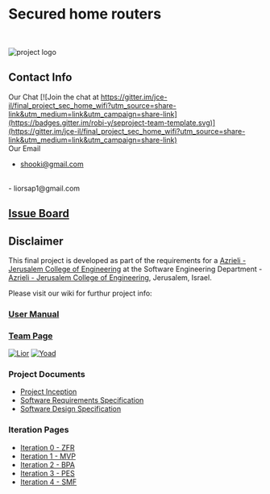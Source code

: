 # Secured home routers
<br />


![project logo](https://www.dropbox.com/s/bviuc7g39vrw10x/temp_logo.png?dl=0)


## Contact Info
Our Chat
[![Join the chat at https://gitter.im/jce-il/final_project_sec_home_wifi?utm_source=share-link&utm_medium=link&utm_campaign=share-link](https://badges.gitter.im/robi-y/seproject-team-template.svg)](https://gitter.im/jce-il/final_project_sec_home_wifi?utm_source=share-link&utm_medium=link&utm_campaign=share-link)
<br />
Our Email
- shooki@gmail.com
<br />
- liorsap1@gmail.com


## [Issue Board](https://github.com/sh00ki/JCE-Project/issues)

## Disclaimer
This final project is developed as part of the requirements for a [Azrieli - Jerusalem College of Engineering](https://github.com/jce-il/se-class/wiki) at the Software Engineering Department - [Azrieli - Jerusalem College of Engineering](http://www.jce.ac.il/), Jerusalem, Israel.

Please visit our wiki for furthur project info: 

### [User Manual](../../wiki/user-manual)

### [Team Page](../../wiki/team)
[![Lior](https://avatars3.githubusercontent.com/u/17621187?v=3&s=80)](https://github.com/liorsap1)
[![Yoad](https://avatars3.githubusercontent.com/u/17547266?v=3&s=80)](https://github.com/sh00ki)

### Project Documents
- [Project Inception](../../wiki/Project-Inception-and-Planing)
- [Software Requirements Specification](../../wiki/srs)
- [Software Design Specification](../../wiki/sds)

### Iteration Pages
- [Iteration 0 - ZFR]()
- [Iteration 1 - MVP]()
- [Iteration 2 - BPA]()
- [Iteration 3 - PES]()
- [Iteration 4 - SMF]()



